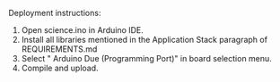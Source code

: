 Deployment instructions:
1. Open science.ino in Arduino IDE.
2. Install all libraries mentioned in the Application Stack paragraph of REQUIREMENTS.md
3. Select " Arduino Due (Programming Port)" in board selection menu.
4. Compile and upload.
